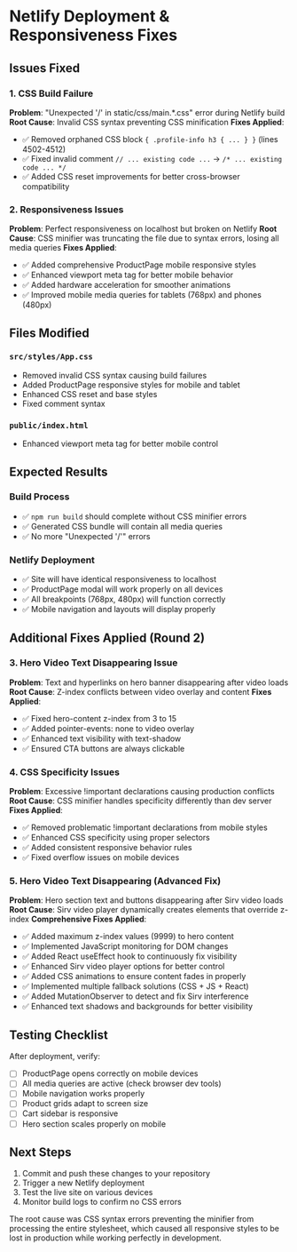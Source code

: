 # Netlify Deployment & Responsiveness Fixes

## Issues Fixed

### 1. CSS Build Failure
**Problem**: "Unexpected '/' in static/css/main.*.css" error during Netlify build
**Root Cause**: Invalid CSS syntax preventing CSS minification
**Fixes Applied**:
- ✅ Removed orphaned CSS block `{ .profile-info h3 { ... } }` (lines 4502-4512)
- ✅ Fixed invalid comment `// ... existing code ...` → `/* ... existing code ... */`
- ✅ Added CSS reset improvements for better cross-browser compatibility

### 2. Responsiveness Issues
**Problem**: Perfect responsiveness on localhost but broken on Netlify
**Root Cause**: CSS minifier was truncating the file due to syntax errors, losing all media queries
**Fixes Applied**:
- ✅ Added comprehensive ProductPage mobile responsive styles
- ✅ Enhanced viewport meta tag for better mobile behavior
- ✅ Added hardware acceleration for smoother animations
- ✅ Improved mobile media queries for tablets (768px) and phones (480px)

## Files Modified

### `src/styles/App.css`
- Removed invalid CSS syntax causing build failures
- Added ProductPage responsive styles for mobile and tablet
- Enhanced CSS reset and base styles
- Fixed comment syntax

### `public/index.html`
- Enhanced viewport meta tag for better mobile control

## Expected Results

### Build Process
- ✅ `npm run build` should complete without CSS minifier errors
- ✅ Generated CSS bundle will contain all media queries
- ✅ No more "Unexpected '/'" errors

### Netlify Deployment
- ✅ Site will have identical responsiveness to localhost
- ✅ ProductPage modal will work properly on all devices
- ✅ All breakpoints (768px, 480px) will function correctly
- ✅ Mobile navigation and layouts will display properly

## Additional Fixes Applied (Round 2)

### 3. Hero Video Text Disappearing Issue
**Problem**: Text and hyperlinks on hero banner disappearing after video loads
**Root Cause**: Z-index conflicts between video overlay and content
**Fixes Applied**:
- ✅ Fixed hero-content z-index from 3 to 15
- ✅ Added pointer-events: none to video overlay
- ✅ Enhanced text visibility with text-shadow
- ✅ Ensured CTA buttons are always clickable

### 4. CSS Specificity Issues
**Problem**: Excessive !important declarations causing production conflicts
**Root Cause**: CSS minifier handles specificity differently than dev server
**Fixes Applied**:
- ✅ Removed problematic !important declarations from mobile styles
- ✅ Enhanced CSS specificity using proper selectors
- ✅ Added consistent responsive behavior rules
- ✅ Fixed overflow issues on mobile devices

### 5. Hero Video Text Disappearing (Advanced Fix)
**Problem**: Hero section text and buttons disappearing after Sirv video loads
**Root Cause**: Sirv video player dynamically creates elements that override z-index
**Comprehensive Fixes Applied**:
- ✅ Added maximum z-index values (9999) to hero content
- ✅ Implemented JavaScript monitoring for DOM changes
- ✅ Added React useEffect hook to continuously fix visibility
- ✅ Enhanced Sirv video player options for better control
- ✅ Added CSS animations to ensure content fades in properly
- ✅ Implemented multiple fallback solutions (CSS + JS + React)
- ✅ Added MutationObserver to detect and fix Sirv interference
- ✅ Enhanced text shadows and backgrounds for better visibility

## Testing Checklist

After deployment, verify:
- [ ] ProductPage opens correctly on mobile devices
- [ ] All media queries are active (check browser dev tools)
- [ ] Mobile navigation works properly
- [ ] Product grids adapt to screen size
- [ ] Cart sidebar is responsive
- [ ] Hero section scales properly on mobile

## Next Steps

1. Commit and push these changes to your repository
2. Trigger a new Netlify deployment
3. Test the live site on various devices
4. Monitor build logs to confirm no CSS errors

The root cause was CSS syntax errors preventing the minifier from processing the entire stylesheet, which caused all responsive styles to be lost in production while working perfectly in development.
